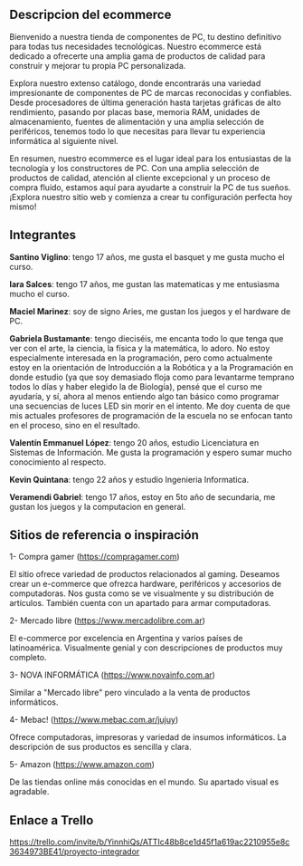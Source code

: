 ﻿## Descripcion del ecommerce
Bienvenido a nuestra tienda de componentes de PC, tu destino definitivo para todas tus necesidades tecnológicas. Nuestro ecommerce está dedicado a ofrecerte una amplia gama de productos de calidad para construir y mejorar tu propia PC personalizada.

Explora nuestro extenso catálogo, donde encontrarás una variedad impresionante de componentes de PC de marcas reconocidas y confiables. Desde procesadores de última generación hasta tarjetas gráficas de alto rendimiento, pasando por placas base, memoria RAM, unidades de almacenamiento, fuentes de alimentación y una amplia selección de periféricos, tenemos todo lo que necesitas para llevar tu experiencia informática al siguiente nivel.

En resumen, nuestro ecommerce es el lugar ideal para los entusiastas de la tecnología y los constructores de PC. Con una amplia selección de productos de calidad, atención al cliente excepcional y un proceso de compra fluido, estamos aquí para ayudarte a construir la PC de tus sueños. ¡Explora nuestro sitio web y comienza a crear tu configuración perfecta hoy mismo!

## Integrantes
**Santino Viglino**: tengo 17 años, me gusta el basquet y me gusta mucho el curso.

**Iara Salces**: tengo 17 años, me gustan las matematicas y me entusiasma mucho el curso.

**Maciel Marinez**: soy de signo Aries, me gustan los juegos y el hardware de PC.

**Gabriela Bustamante**: tengo dieciséis, me encanta todo lo que tenga que ver con el arte, la ciencia, la física y la matemática, lo adoro. No estoy especialmente interesada en la programación, pero como actualmente estoy en la orientación de Introducción a la Robótica y a la Programación en donde estudio (ya que soy demasiado floja como para levantarme temprano todos lo días y haber elegido la de Biología), pensé que el curso me ayudaría, y sí, ahora al menos entiendo algo tan básico como programar una secuencias de luces LED sin morir en el intento. Me doy cuenta de que mis actuales profesores de programación de la escuela no se enfocan tanto en el proceso, sino en el resultado.

**Valentín Emmanuel López**: tengo 20 años, estudio Licenciatura en Sistemas de Información. Me gusta la programación y espero sumar mucho conocimiento al respecto.

**Kevin Quintana**: tengo 22 años y estudio Ingenieria Informatica.

**Veramendi Gabriel**: tengo 17 años, estoy en 5to año de secundaria, me gustan los juegos y la computacion en general.

## Sitios de referencia o inspiración

1- Compra gamer (https://compragamer.com)

 El sitio ofrece variedad de productos relacionados al gaming. Deseamos crear un e-commerce que ofrezca hardware, periféricos y accesorios de computadoras.
 Nos gusta como se ve visualmente y su distribución de artículos. También cuenta con un apartado para armar computadoras.

2- Mercado libre (https://www.mercadolibre.com.ar)

 El e-commerce por excelencia en Argentina y varios países de latinoamérica. Visualmente genial y con descripciones de productos muy completo.

 3- NOVA INFORMÁTICA (https://www.novainfo.com.ar)

 Similar a "Mercado libre" pero vinculado a la venta de productos informáticos.

4- Mebac! (https://www.mebac.com.ar/jujuy)

 Ofrece computadoras, impresoras y variedad de insumos informáticos. La descripción de sus productos es sencilla y clara.

5- Amazon (https://www.amazon.com)

 De las tiendas online más conocidas en el mundo. Su apartado visual es agradable.

## Enlace a Trello
https://trello.com/invite/b/YinnhiQs/ATTIc48b8ce1d45f1a619ac2210955e8c3634973BE41/proyecto-integrador